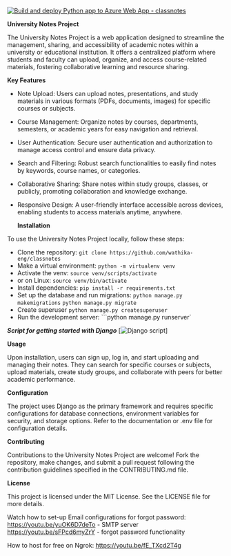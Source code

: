 [![Build and deploy Python app to Azure Web App - classnotes](https://github.com/wathika-eng/uninotes/actions/workflows/main_classnotes.yml/badge.svg)](https://github.com/wathika-eng/uninotes/actions/workflows/main_classnotes.yml)

**University Notes Project**


The University Notes Project is a web application designed to streamline the management, sharing, and accessibility of academic notes within a university or educational institution. 
It offers a centralized platform where students and faculty can upload, organize, and access course-related materials, fostering collaborative learning and resource sharing.

**Key Features**

* Note Upload: Users can upload notes, presentations, and study materials in various formats (PDFs, documents, images) for specific courses or subjects.
* Course Management: Organize notes by courses, departments, semesters, or academic years for easy navigation and retrieval.
* User Authentication: Secure user authentication and authorization to manage access control and ensure data privacy.
* Search and Filtering: Robust search functionalities to easily find notes by keywords, course names, or categories.
* Collaborative Sharing: Share notes within study groups, classes, or publicly, promoting collaboration and knowledge exchange.
* Responsive Design: A user-friendly interface accessible across devices, enabling students to access materials anytime, anywhere.


  **Installation**

To use the University Notes Project locally, follow these steps:

* Clone the repository: ```git clone https://github.com/wathika-eng/classnotes```
* Make a virtual environment: ```python -m virtualenv venv```
* Activate the venv: ```source venv/scripts/activate```
* or on Linux: ```source venv/bin/activate```
* Install dependencies: ```pip install -r requirements.txt```
* Set up the database and run migrations: ```python manage.py makemigrations``` ```python manage.py migrate```
* Create superuser ```python manage.py createsuperuser```
* Run the development server: ```python manage.py runserver`


***Script for getting started with Django***
      [![Django script](https://github.com/wathika-eng/resources/blob/main/django)]

**Usage**

Upon installation, users can sign up, log in, and start uploading and managing their notes. They can search for specific courses or subjects, upload materials, create study groups, and collaborate with peers for better academic performance.

**Configuration**

The project uses Django as the primary framework and requires specific configurations for database connections, environment variables for security, and storage options. Refer to the documentation or .env file for configuration details.

**Contributing**

Contributions to the University Notes Project are welcome! Fork the repository, make changes, and submit a pull request following the contribution guidelines specified in the CONTRIBUTING.md file.

**License**

This project is licensed under the MIT License. See the LICENSE file for more details.


Watch how to set-up Email configurations for forgot password:
      https://youtu.be/yuOK6D7deTo - SMTP server https://youtu.be/sFPcd6myZrY - forgot password functionality 

How to host for free on Ngrok:
    https://youtu.be/fE_TXcd2T4g
